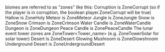 biomes are referred to as "zones" like this:
Corruption is ZoneCorrupt (so if the player is in corruption, the boolean player.ZoneCorrupt will be true)
Hallow is ZoneHoly
Meteor is ZoneMeteor
Jungle is ZoneJungle
Snow is ZoneSnow
Crimson is ZoneCrimson
Water Candle is ZoneWaterCandle
Dungeon is ZoneDungeon
Peace Candle is ZonePeaceCandle
The lunar event tower zones are ZoneTower<Tower_name> (e.g. ZoneTowerSolar for solar tower)
Desert is ZoneDesert
Glowing Mushroom is ZoneGlowshroom
Underground Desert is ZoneUndergroundDesert
